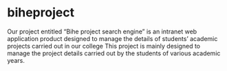 # biheproject
Our project entitled “Bihe project search engine” is an intranet web application product designed to manage the details of students’ academic projects carried out in our college This project is mainly designed to manage the project details carried out by the students of various academic years.
